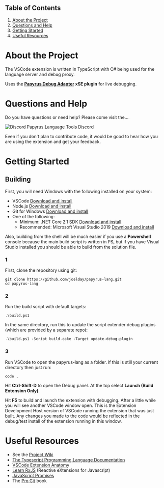 ## Table of Contents
1. [About the Project](#about-the-project)
1. [Questions and Help](#questions-and-help)
1. [Getting Started](#getting-started)
1. [Useful Resources](#useful-resources)

# About the Project

The VSCode extension is written in TypeScript with C# being used for the language server and debug proxy.

Uses the **[Papyrus Debug Adapter](https://github.com/joelday/papyrus-debug-server) xSE plugin** for live debugging.

# Questions and Help

Do you have questions or need help? Please come visit the....

[![Discord](https://img.shields.io/discord/558746231665328139.svg?color=%23738ADB) Papyrus Language Tools Discord](https://discord.gg/E4dWujQ)

Even if you don't plan to contribute code, it would be good to hear how you are using the extension and get your feedback.

# Getting Started

## Building

First, you will need Windows with the following installed on your system:
- VSCode [Download and install](https://code.visualstudio.com/)
- Node.js [Download and install](https://nodejs.org/)
- Git for Windows [Download and install](https://git-scm.com/download/win)
- One of the following:
    - Minimum: .NET Core 2.1 SDK [Download and install](https://dotnet.microsoft.com/download/dotnet-core)
    - Recommended: Microsoft Visual Studio 2019 [Download and install](https://visualstudio.microsoft.com/vs/)

Also, building from the shell will be much easier if you use a **Powershell** console because the main build script is written in PS, but if you have Visual Studio installed you should be able to build from the solution file.

### 1
First, clone the repository using git:
```
git clone https://github.com/joelday/papyrus-lang.git
cd papyrus-lang
```
### 2
Run the build script with default targets:
```
.\build.ps1
```
In the same directory, run this to update the script extender debug plugins (which are provided by a separate repo):
```
.\build.ps1 -Script build.cake -Target update-debug-plugin
```
### 3
Run VSCode to open the papyrus-lang as a folder. If this is still your current directory then just run:
```
code .
```
Hit **Ctrl-Shift-D** to open the Debug panel. At the top select **Launch (Build Extension Only)**.

Hit **F5** to build and launch the extension with debugging. After a little while you will see another VSCode window open. This is the Extension Development Host version of VSCode running the extension that was just built. Any changes you made to the code would be reflected in the debug/test install of the extension running in this window.

# Useful Resources

- See the [Project Wiki](https://github.com/joelday/papyrus-lang/wiki) 
- [The Typescript Programming Language Documentation](https://www.typescriptlang.org/docs/home.html)
- [VSCode Extension Anatomy](https://code.visualstudio.com/api/get-started/extension-anatomy)
- [Learn RxJS](https://www.learnrxjs.io/) (Reactive eXtensions for Javascript)
- [JavaScript Promises](https://javascript.info/async)
- The [Pro Git](https://git-scm.com/book/en/v2/) book